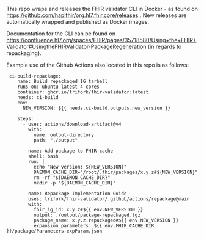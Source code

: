This repo wraps and releases the FHIR validator CLI in Docker - as found on https://github.com/hapifhir/org.hl7.fhir.core/releases . New releases are automatically wrapped and published as Docker images.

Documentation for the CLI can be found on https://confluence.hl7.org/spaces/FHIR/pages/35718580/Using+the+FHIR+Validator#UsingtheFHIRValidator-PackageRegeneration (in regards to repackaging).

Example use of the Github Actions also located in this repo is as follows:

```
 ci-build-repackage:
    name: Build repackaged IG tarball
    runs-on: ubuntu-latest-4-cores
    container: ghcr.io/trifork/fhir-validator:latest
    needs: ci-build  
    env:
      NEW_VERSION: ${{ needs.ci-build.outputs.new_version }}

    steps:
      - uses: actions/download-artifact@v4
        with:
          name: output-directory
          path: "./output"

      - name: Add package to FHIR cache
        shell: bash
        run: |
          echo "New version: ${NEW_VERSION}"
          DAEMON_CACHE_DIR="/root/.fhir/packages/x.y.z#${NEW_VERSION}"
          rm -rf "${DAEMON_CACHE_DIR}"
          mkdir -p "${DAEMON_CACHE_DIR}"

      - name: Repackage Implementation Guide
        uses: trifork/fhir-validator/.github/actions/repackage@main
        with:
          fhir_ig_id: x.y.z#${{ env.NEW_VERSION }}
          output: ./output/package-repackaged.tgz
          package_name: x.y.z.repackaged#${{ env.NEW_VERSION }}
          expansion_parameters: ${{ env.FHIR_CACHE_DIR }}/package/Parameters-expParam.json
```
